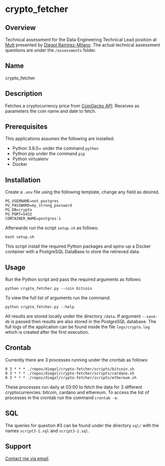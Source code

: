 # crypto_fetcher

## Overview

Technical assessment for the Data Engineering Technical Lead position at [Mutt](https://muttdata.ai/) presented by [Diegol Ramírez-Milano](https://github.com/diegolramirez). The actual technical assessment questions are under the `/assessments` folder.

## Name

crypto_fetcher

## Description

Fetches a cryptocurrency price from [CoinGecko API](https://www.coingecko.com/en/api/documentation). Receives as parameters the coin name and date to fetch.

## Prerequisites

This applications assumes the following are installed:

- Python 3.8.0+ under the command `python`
- Python pip under the command `pip`
- Python virtualenv
- Docker

## Installation

Create a `.env` file using the following template, change any field as desired.

```.env:
PG_USERNAME=not_postgres
PG_PASSWORD=my_strong_password
PG_DB=crypto
PG_PORT=5432
CONTAINER_NAME=postgres-1
```

Afterwards run the script `setup.sh` as follows:

```bash:
bash setup.sh
```

This script install the required Python packages and spins-up a Docker container with a PostgreSQL DataBase to store the retrieved data.

## Usage

Run the Python script and pass the required arguments as follows:

```bash:
python crypto_fetcher.py --coin bitcoin
```

To view the full list of arguments run the command:

```bash:
python crypto_fetcher.py --help
```

All results are stored locally under the directory `/data`. If argument `--save-db` is passed then results are also stored in the PostgreSQL database. The full logs of the application can be found inside the file `logs/crypto.log` which is created after the first execution.

## Crontab

Currently there are 3 processes running under the crontab as follows:

```bash:
0 3 * * * ./repos/diegol/crypto-fetcher/scripts/bitcoin.sh
0 3 * * * ./repos/diegol/crypto-fetcher/scripts/cardano.sh
0 3 * * * ./repos/diegol/crypto-fetcher/scripts/ethereum.sh
```

These processes run daily at 03:00 to fetch the data for 3 different cryptocurrencies: bitcoin, cardano and ethereum. To access the list of processes in the crontab run the command `crontab -e`.

## SQL

The queries for question #3 can be found under the directory `sql/` with the names `script3-1.sql` and `script3-2.sql`.

## Support

[Contact me via email](mailto:diegolramirezmilano@gmail.com).
